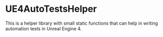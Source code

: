 # UE4AutoTestsHelper
This is a helper library with small static functions that can help in writing automation tests in Unreal Engine 4.
